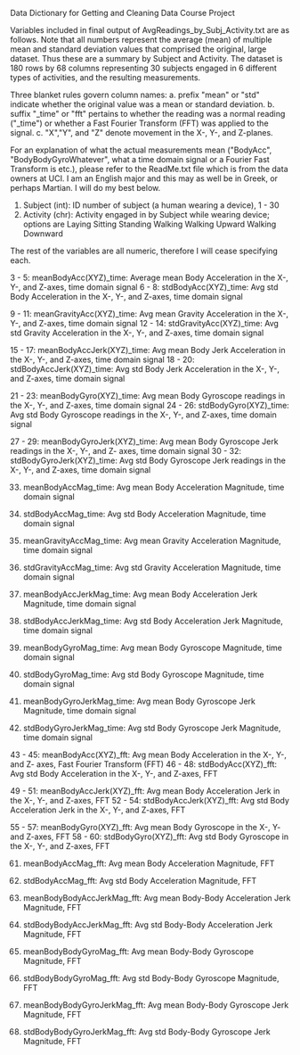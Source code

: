 Data Dictionary for Getting and Cleaning Data Course Project

Variables included in final output of AvgReadings_by_Subj_Activity.txt are as follows. 
Note that all numbers represent the average (mean) of multiple mean and standard
deviation values that comprised the original, large dataset. Thus these are a summary
by Subject and Activity. The dataset is 180 rows by 68 columns representing 30 subjects
engaged in 6 different types of activities, and the resulting measurements.

Three blanket rules govern column names:
	a. prefix "mean" or "std" indicate whether the original value was a mean or standard
		deviation.
	b. suffix "_time" or "fft" pertains to whether the reading was a normal reading
		("_time") or whether a Fast Fourier Transform (FFT) was applied to the signal.
	c. "X","Y", and "Z" denote movement in the X-, Y-, and Z-planes.

For an explanation of what the actual measurements mean ("BodyAcc", "BodyBodyGyroWhatever",
what a time domain signal or a Fourier Fast Transform is etc.), please refer to the 
ReadMe.txt file which is from the data owners at UCI. I am an English major and this
may as well be in Greek, or perhaps Martian. I will do my best below.



1. Subject (int): ID number of subject (a human wearing a device), 1 - 30
2. Activity (chr): Activity engaged in by Subject while wearing device; options are
      Laying
      Sitting
      Standing
      Walking
      Walking Upward
      Walking Downward
      
The rest of the variables are all numeric, therefore I will cease specifying each.

3 - 5: meanBodyAcc(XYZ)_time: Average mean Body Acceleration in the X-, Y-, and Z-axes,
	 	time domain signal
6 - 8: stdBodyAcc(XYZ)_time: Avg std Body Acceleration in the X-, Y-, and Z-axes,
		time domain signal

9 - 11: meanGravityAcc(XYZ)_time: Avg mean Gravity Acceleration in the X-, Y-, and Z-axes,
		time domain signal
12 - 14: stdGravityAcc(XYZ)_time: Avg std Gravity Acceleration in the X-, Y-, and Z-axes,
		time domain signal

15 - 17: meanBodyAccJerk(XYZ)_time: Avg mean Body Jerk Acceleration in the X-, Y-, and
		Z-axes, time domain signal
18 - 20: stdBodyAccJerk(XYZ)_time: Avg std Body Jerk Acceleration in the X-, Y-, and
		Z-axes, time domain signal

21 - 23: meanBodyGyro(XYZ)_time: Avg mean Body Gyroscope readings in the X-, Y-, and
		Z-axes, time domain signal
24 - 26: stdBodyGyro(XYZ)_time: Avg std Body Gyroscope readings in the X-, Y-, and Z-axes,
		time domain signal
		
27 - 29: meanBodyGyroJerk(XYZ)_time: Avg mean Body Gyroscope Jerk readings in the X-, Y-,
		and Z- axes, time domain signal
30 - 32: stdBodyGyroJerk(XYZ)_time: Avg std Body Gyroscope Jerk readings in the X-, Y-,
		and Z-axes, time domain signal

33. meanBodyAccMag_time: Avg mean Body Acceleration Magnitude, time domain signal
34. stdBodyAccMag_time: Avg std Body Acceleration Magnitude, time domain signal

35. meanGravityAccMag_time: Avg mean Gravity Acceleration Magnitude, time domain signal
36. stdGravityAccMag_time: Avg std Gravity Acceleration Magnitude, time domain signal

37. meanBodyAccJerkMag_time: Avg mean Body Acceleration Jerk Magnitude, time domain signal
38. stdBodyAccJerkMag_time: Avg std Body Acceleration Jerk Magnitude, time domain signal

39. meanBodyGyroMag_time: Avg mean Body Gyroscope Magnitude, time domain signal
40. stdBodyGyroMag_time: Avg std Body Gyroscope Magnitude, time domain signal

41. meanBodyGyroJerkMag_time: Avg mean Body Gyroscope Jerk Magnitude, time domain signal
42. stdBodyGyroJerkMag_time: Avg std Body Gyroscope Jerk Magnitude, time domain signal

43 - 45: meanBodyAcc(XYZ)_fft: Avg mean Body Acceleration in the X-, Y-, and Z- axes, Fast 
		Fourier Transform (FFT)
46 - 48: stdBodyAcc(XYZ)_fft: Avg std Body Acceleration in the X-, Y-, and Z-axes, FFT

49 - 51: meanBodyAccJerk(XYZ)_fft: Avg mean Body Acceleration Jerk in the X-, Y-, and 
		Z-axes, FFT
52 - 54: stdBodyAccJerk(XYZ)_fft: Avg std Body Acceleration Jerk in the X-, Y-, and
		Z-axes, FFT
		
55 - 57: meanBodyGyro(XYZ)_fft: Avg mean Body Gyroscope in the X-, Y- and Z-axes, FFT
58 - 60: stdBodyGyro(XYZ)_fft: Avg std Body Gyroscope in the X-, Y-, and Z-axes, FFT

61. meanBodyAccMag_fft: Avg mean Body Acceleration Magnitude, FFT
62. stdBodyAccMag_fft: Avg std Body Acceleration Magnitude, FFT

63. meanBodyBodyAccJerkMag_fft: Avg mean Body-Body Acceleration Jerk Magnitude, FFT
64. stdBodyBodyAccJerkMag_fft: Avg std Body-Body Acceleration Jerk Magnitude, FFT

65. meanBodyBodyGyroMag_fft: Avg mean Body-Body Gyroscope Magnitude, FFT
66. stdBodyBodyGyroMag_fft: Avg std Body-Body Gyroscope Magnitude, FFT

67. meanBodyBodyGyroJerkMag_fft: Avg mean Body-Body Gyroscope Jerk Magnitude, FFT
68. stdBodyBodyGyroJerkMag_fft: Avg std Body-Body Gyroscope Jerk Magnitude, FFT